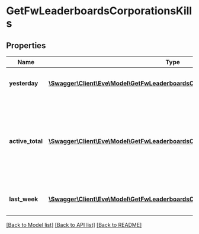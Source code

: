 # GetFwLeaderboardsCorporationsKills

## Properties
Name | Type | Description | Notes
------------ | ------------- | ------------- | -------------
**yesterday** | [**\Swagger\Client\Eve\Model\GetFwLeaderboardsCorporationsYesterdayYesterday[]**](GetFwLeaderboardsCorporationsYesterdayYesterday.md) | Top 10 ranking of corporations by kills in the past day | 
**active_total** | [**\Swagger\Client\Eve\Model\GetFwLeaderboardsCorporationsActiveTotalActiveTotal[]**](GetFwLeaderboardsCorporationsActiveTotalActiveTotal.md) | Top 10 ranking of corporations active in faction warfare by total kills. A corporation is considered \&quot;active\&quot; if they have participated in faction warfare in the past 14 days | 
**last_week** | [**\Swagger\Client\Eve\Model\GetFwLeaderboardsCorporationsLastWeekLastWeek[]**](GetFwLeaderboardsCorporationsLastWeekLastWeek.md) | Top 10 ranking of corporations by kills in the past week | 

[[Back to Model list]](../README.md#documentation-for-models) [[Back to API list]](../README.md#documentation-for-api-endpoints) [[Back to README]](../README.md)


